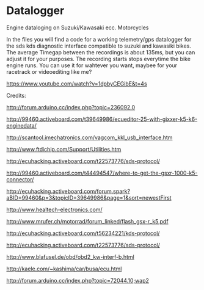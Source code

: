 # Datalogger
Engine dataloging on Suzuki/Kawasaki ecc. Motorcycles

In the files you will find a code for a working telemetry/gps datalogger for the sds kds diagnostic interface compatible to suzuki and kawasiki bikes.
The average Timegap between the recordings is about 135ms, but you can adjust it for your purposes. The recording starts stops everytime the bike engine runs.
You can use it for wahtever you want, maybee for your racetrack or videoediting like me?

https://www.youtube.com/watch?v=1dpbyCEGibE&t=4s


Credits:

http://forum.arduino.cc/index.php?topic=236092.0

http://99460.activeboard.com/t39649986/ecueditor-25-with-gixxer-k5-k6-enginedata/

http://scantool.imechatronics.com/vagcom_kkl_usb_interface.htm

http://www.ftdichip.com/Support/Utilities.htm

http://ecuhacking.activeboard.com/t22573776/sds-protocol/

http://99460.activeboard.com/t44494547/where-to-get-the-gsxr-1000-k5-connector/

http://ecuhacking.activeboard.com/forum.spark?aBID=99460&p=3&topicID=39649986&page=1&sort=newestFirst

http://www.healtech-electronics.com/

http://www.mrufer.ch/motorrad/forum_linked/flash_gsx-r_k5.pdf

http://ecuhacking.activeboard.com/t56234221/kds-protocol/

http://ecuhacking.activeboard.com/t22573776/sds-protocol/

http://www.blafusel.de/obd/obd2_kw-interf-b.html

http://kaele.com/~kashima/car/busa/ecu.html

http://forum.arduino.cc/index.php?topic=72044.10;wap2


